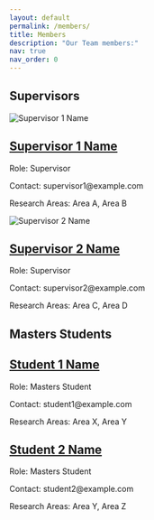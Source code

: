 ```yaml
---
layout: default
permalink: /members/
title: Members
description: "Our Team members:"
nav: true
nav_order: 0
---
```


<!-- Empty page content; the layout will handle the display -->

<!-- Supervisors section -->
## Supervisors

<div class="members-container">
  <div class="supervisors">
    <div class="member">
      <img src="supervisor1.jpg" alt="Supervisor 1 Name">
      <h2><a href="https://www.example.com/supervisor1">Supervisor 1 Name</a></h2>
      <p>Role: Supervisor</p>
      <p>Contact: supervisor1@example.com</p>
      <p>Research Areas: Area A, Area B</p>
    </div>
    <div class="member">
      <img src="supervisor2.jpg" alt="Supervisor 2 Name">
      <h2><a href="https://www.example.com/supervisor2">Supervisor 2 Name</a></h2>
      <p>Role: Supervisor</p>
      <p>Contact: supervisor2@example.com</p>
      <p>Research Areas: Area C, Area D</p>
    </div>
  </div>
</div>

<!-- Masters Students section -->
## Masters Students

<div class="members-container">
  <div class="students">
    <div class="member">
      <h2><a href="https://www.example.com/student1">Student 1 Name</a></h2>
      <p>Role: Masters Student</p>
      <p>Contact: student1@example.com</p>
      <p>Research Areas: Area X, Area Y</p>
    </div>
    <div class="member">
      <h2><a href="https://www.example.com/student2">Student 2 Name</a></h2>
      <p>Role: Masters Student</p>
      <p>Contact: student2@example.com</p>
      <p>Research Areas: Area Y, Area Z</p>
    </div>
    <!-- Add more students here -->
  </div>
</div>